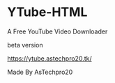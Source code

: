 # YTube-HTML

A Free YouTube Video Downloader

beta version

https://ytube.astechpro20.tk/

Made By AsTechpro20
